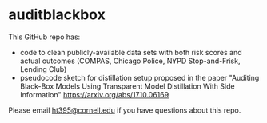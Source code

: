 # auditblackbox

This GitHub repo has:
- code to clean publicly-available data sets with both risk scores and actual outcomes (COMPAS, Chicago Police, NYPD Stop-and-Frisk, Lending Club)
- pseudocode sketch for distillation setup proposed in the paper "Auditing Black-Box Models Using Transparent Model Distillation With Side Information" https://arxiv.org/abs/1710.06169

Please email ht395@cornell.edu if you have questions about this repo.
